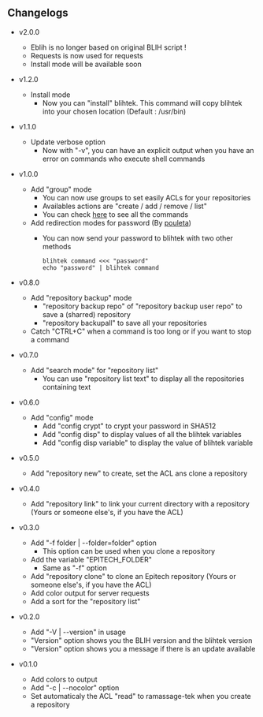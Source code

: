 ## Changelogs

* v2.0.0
    * Eblih is no longer based on original BLIH script !
    * Requests is now used for requests
    * Install mode will be available soon

* v1.2.0
    * Install mode
        * Now you can "install" blihtek. This command will copy blihtek into your chosen location (Default : /usr/bin)

* v1.1.0
    * Update verbose option
        * Now with "-v", you can have an explicit output when you have an error on commands who execute shell commands

* v1.0.0
    * Add "group" mode
        * You can now use groups to set easily ACLs for your repositories
        * Availables actions are "create / add / remove / list"
        * You can check [here](https://github.com/hug33k/eblih/blob/master/doc/USAGE.md) to see all the commands
    * Add redirection modes for password (By [pouleta](https://github.com/pouleta))
        * You can now send your password to blihtek with two other methods

            ````
            blihtek command <<< "password"
            echo "password" | blihtek command
            ````

* v0.8.0
    * Add "repository backup" mode
        * "repository backup repo" of "repository backup user repo" to save a (sharred) repository
        * "repository backupall" to save all your repositories
    * Catch "CTRL+C" when a command is too long or if you want to stop a command

* v0.7.0
    * Add "search mode" for "repository list"
        * You can use "repository list text" to display all the repositories containing text

* v0.6.0
    * Add "config" mode
        * Add "config crypt" to crypt your password in SHA512
        * Add "config disp" to display values of all the blihtek variables
        * Add "config disp variable" to display the value of blihtek variable

* v0.5.0
    * Add "repository new" to create, set the ACL ans clone a repository

* v0.4.0
    * Add "repository link" to link your current directory with a repository (Yours or someone else's, if you have the ACL)

* v0.3.0
    * Add "-f folder | --folder=folder" option
        * This option can be used when you clone a repository
    * Add the variable "EPITECH_FOLDER"
        * Same as "-f" option
    * Add "repository clone" to clone an Epitech repository (Yours or someone else's, if you have the ACL)
    * Add color output for server requests
    * Add a sort for the "repository list"

* v0.2.0
    * Add "-V | --version" in usage
    * "Version" option shows you the BLIH version and the blihtek version
    * "Version" option shows you a message if there is an update available

* v0.1.0
    * Add colors to output
    * Add "-c | --nocolor" option
    * Set automaticaly the ACL "read" to ramassage-tek when you create a repository
